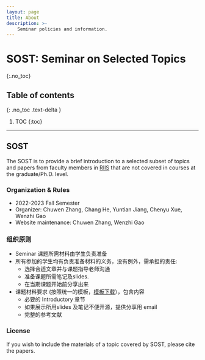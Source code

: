 ```yaml
---
layout: page
title: About
description: >-
    Seminar policies and information.
---
```


# SOST: Seminar on Selected Topics
{:.no_toc}

## Table of contents
{: .no_toc .text-delta }

1. TOC
{:toc}

---

## SOST

The SOST is to provide a brief introduction to a selected subset of topics and papers from faculty members in [RIIS](https://riis.sufe.edu.cn/) that are not covered in courses at the graduate/Ph.D. level.


### Organization & Rules

- 2022-2023 Fall Semester
- Organizer: Chuwen Zhang, Chang He, Yuntian Jiang, Chenyu Xue, Wenzhi Gao
- Website maintenance: Chuwen Zhang, Wenzhi Gao

### 组织原则
- Seminar 课题所需材料由学生负责准备
- 所有参加的学生均有负责准备材料的义务，没有例外，需承担的责任:
  - 选择合适文章并与课题指导老师沟通
  - 准备课题所需笔记及slides.
  - 在当期课题开始前分享出来
- 课题材料要求 (按照统一的模板，[模板下载](#)），包含内容
  - 必要的 Introductory 章节
  - 如果展示所用slides 及笔记不便开源，提供分享用 email
  - 完整的参考文献



### License
If you wish to include the materials of a topic covered by SOST, please cite the papers. 
